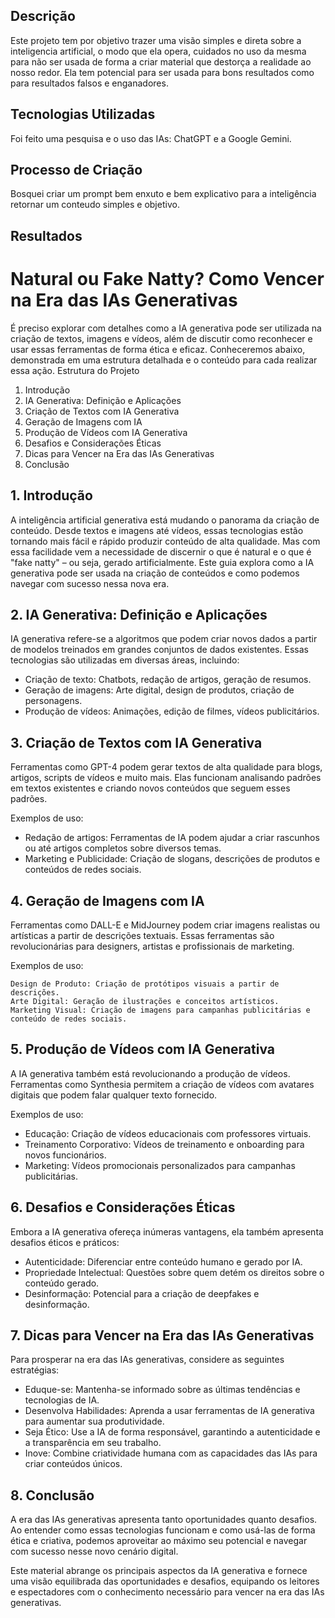 ##  Descrição
Este projeto tem por objetivo trazer uma visão simples e direta sobre a inteligencia artificial, o modo que ela opera, cuidados no uso da mesma para não ser usada de forma a criar material que destorça a realidade ao nosso redor.
Ela tem potencial para ser usada para bons resultados como para resultados falsos e enganadores.

##  Tecnologias Utilizadas
Foi feito uma pesquisa e o uso das IAs: ChatGPT e a Google Gemini.

##  Processo de Criação
Bosquei criar um prompt bem enxuto e bem explicativo para a inteligência retornar um conteudo simples e objetivo.

##  Resultados




# Natural ou Fake Natty? Como Vencer na Era das IAs Generativas

É preciso explorar com detalhes como a IA generativa pode ser utilizada na criação de textos, imagens e vídeos, além de discutir como reconhecer e usar essas ferramentas de forma ética e eficaz. Conheceremos abaixo, demonstrada em uma estrutura detalhada e o conteúdo para cada realizar essa ação.
Estrutura do Projeto

1. Introdução
2. IA Generativa: Definição e Aplicações
3. Criação de Textos com IA Generativa
4. Geração de Imagens com IA
5. Produção de Vídeos com IA Generativa
6. Desafios e Considerações Éticas
7. Dicas para Vencer na Era das IAs Generativas
8. Conclusão

## 1. Introdução

A inteligência artificial generativa está mudando o panorama da criação de conteúdo. Desde textos e imagens até vídeos, essas tecnologias estão tornando mais fácil e rápido produzir conteúdo de alta qualidade. Mas com essa facilidade vem a necessidade de discernir o que é natural e o que é "fake natty" – ou seja, gerado artificialmente. Este guia explora como a IA generativa pode ser usada na criação de conteúdos e como podemos navegar com sucesso nessa nova era.


## 2. IA Generativa: Definição e Aplicações

IA generativa refere-se a algoritmos que podem criar novos dados a partir de modelos treinados em grandes conjuntos de dados existentes. Essas tecnologias são utilizadas em diversas áreas, incluindo:

 -   Criação de texto: Chatbots, redação de artigos, geração de resumos.
 -   Geração de imagens: Arte digital, design de produtos, criação de personagens.
 -   Produção de vídeos: Animações, edição de filmes, vídeos publicitários.


## 3. Criação de Textos com IA Generativa

Ferramentas como GPT-4 podem gerar textos de alta qualidade para blogs, artigos, scripts de vídeos e muito mais. Elas funcionam analisando padrões em textos existentes e criando novos conteúdos que seguem esses padrões.

Exemplos de uso:

  -  Redação de artigos: Ferramentas de IA podem ajudar a criar rascunhos ou até artigos completos sobre diversos temas.
  -  Marketing e Publicidade: Criação de slogans, descrições de produtos e conteúdos de redes sociais.


## 4. Geração de Imagens com IA

Ferramentas como DALL-E e MidJourney podem criar imagens realistas ou artísticas a partir de descrições textuais. Essas ferramentas são revolucionárias para designers, artistas e profissionais de marketing.

Exemplos de uso:

    Design de Produto: Criação de protótipos visuais a partir de descrições.
    Arte Digital: Geração de ilustrações e conceitos artísticos.
    Marketing Visual: Criação de imagens para campanhas publicitárias e conteúdo de redes sociais.


## 5. Produção de Vídeos com IA Generativa


A IA generativa também está revolucionando a produção de vídeos. Ferramentas como Synthesia permitem a criação de vídeos com avatares digitais que podem falar qualquer texto fornecido.

Exemplos de uso:

  -  Educação: Criação de vídeos educacionais com professores virtuais.
  -  Treinamento Corporativo: Vídeos de treinamento e onboarding para novos funcionários.
  -  Marketing: Vídeos promocionais personalizados para campanhas publicitárias.


## 6. Desafios e Considerações Éticas

Embora a IA generativa ofereça inúmeras vantagens, ela também apresenta desafios éticos e práticos:

  -  Autenticidade: Diferenciar entre conteúdo humano e gerado por IA.
  -  Propriedade Intelectual: Questões sobre quem detém os direitos sobre o conteúdo gerado.
  -  Desinformação: Potencial para a criação de deepfakes e desinformação.


## 7. Dicas para Vencer na Era das IAs Generativas

Para prosperar na era das IAs generativas, considere as seguintes estratégias:

  -  Eduque-se: Mantenha-se informado sobre as últimas tendências e tecnologias de IA.
  -  Desenvolva Habilidades: Aprenda a usar ferramentas de IA generativa para aumentar sua produtividade.
  -  Seja Ético: Use a IA de forma responsável, garantindo a autenticidade e a transparência em seu trabalho.
  -  Inove: Combine criatividade humana com as capacidades das IAs para criar conteúdos únicos.


## 8. Conclusão

A era das IAs generativas apresenta tanto oportunidades quanto desafios. Ao entender como essas tecnologias funcionam e como usá-las de forma ética e criativa, podemos aproveitar ao máximo seu potencial e navegar com sucesso nesse novo cenário digital.


Este material abrange os principais aspectos da IA generativa e fornece uma visão equilibrada das oportunidades e desafios, equipando os leitores e espectadores com o conhecimento necessário para vencer na era das IAs generativas.








